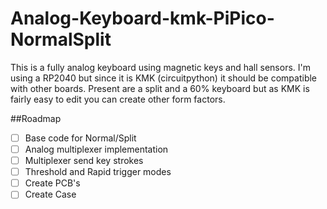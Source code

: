 # Analog-Keyboard-kmk-PiPico-NormalSplit

This is a fully analog keyboard using magnetic keys and hall sensors. I'm using a RP2040 but since it is KMK (circuitpython) it should be compatible with other boards. Present are a split and a 60% keyboard but as KMK is fairly easy to edit you can create other form factors.

##Roadmap
- [ ] Base code for Normal/Split
- [ ] Analog multiplexer implementation
- [ ] Multiplexer send key strokes
- [ ] Threshold and Rapid trigger modes
- [ ] Create PCB's
- [ ] Create Case

